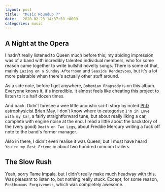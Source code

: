 ```yaml
---
layout: post
title:  "Music Roundup 7"
date:   2020-02-23 14:37:50 +0000
categories: music
---
```


## A Night at the Opera

I hadn't really listened to Queen much before this, my abiding impression was of a band with incredibly talented individual members, who for some reason came together to write bullshit novelty songs. There is some of that, mainly `Lazing on a Sunday Afternoon` and `Seaside Rendezvous`, but it's a lot more palatable when there's actually other stuff around. 

As a side note, before I get anywhere, `Bohemian Rhapsody` is on this album. Everyone knows it, it's incredible. It almost feels like cheating this project to listen to it a half dozen times.

And back. Didn't foresee a wee little acoustic sci-fi story by noted [PhD astrophysicist Brian May](https://en.wikipedia.org/wiki/Brian_May#Scientific_career). I don't know where to categorise `I'm in Love with my Car`, a fairly straightforward tune, but about really liking a car, complete with engine noise at the end.  I read a little about the backstory of the (very good) `Death on Two Legs`, about Freddie Mercury writing a fuck off note to the band's former manager. 

Also in there, I didn't even realise it was Queen, but I must have heard `You're my Best Friend` in about two hundred romcom trailers. 

## The Slow Rush

Yeah, sorry Tame Impala, but I didn't really make much headway with this. Was pleasant to listen to, but nothing really stuck. Except, for some reason, `Posthumous Forgiveness`, which was completely awesome. 
